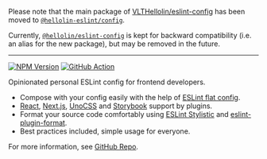 Please note that the main package of [VLTHellolin/eslint-config](https://github.com/VLTHellolin/eslint-config) has been moved to [`@hellolin-eslint/config`](https://www.npmjs.com/package/@hellolin-eslint/config).

Currently, [`@hellolin/eslint-config`](https://www.npmjs.com/package/@hellolin/eslint-config) is kept for backward compatibility (i.e. an alias for the new package), but may be removed in the future.

---

[![NPM Version](https://img.shields.io/npm/v/%40hellolin%2Feslint-config?style=flat-square)](https://npmjs.com/package/@hellolin-eslint/config)
[![GitHub Action](https://img.shields.io/github/actions/workflow/status/VLTHellolin/eslint-config/release.yaml?style=flat-square)](https://github.com/VLTHellolin/eslint-config/actions/workflows/release.yaml)

Opinionated personal ESLint config for frontend developers.

- Compose with your config easily with the help of [ESLint flat config](https://eslint.org/docs/latest/use/configure/configuration-files).
- [React](https://react.dev/), [Next.js](https://nextjs.org/), [UnoCSS](https://unocss.dev/) and [Storybook](https://storybook.js.org/) support by plugins.
- Format your source code comfortably using [ESLint Stylistic](https://eslint.style/) and [eslint-plugin-format](https://github.com/antfu/eslint-plugin-format).
- Best practices included, simple usage for everyone.

For more information, see [GitHub Repo](https://github.com/VLTHellolin/eslint-config).
